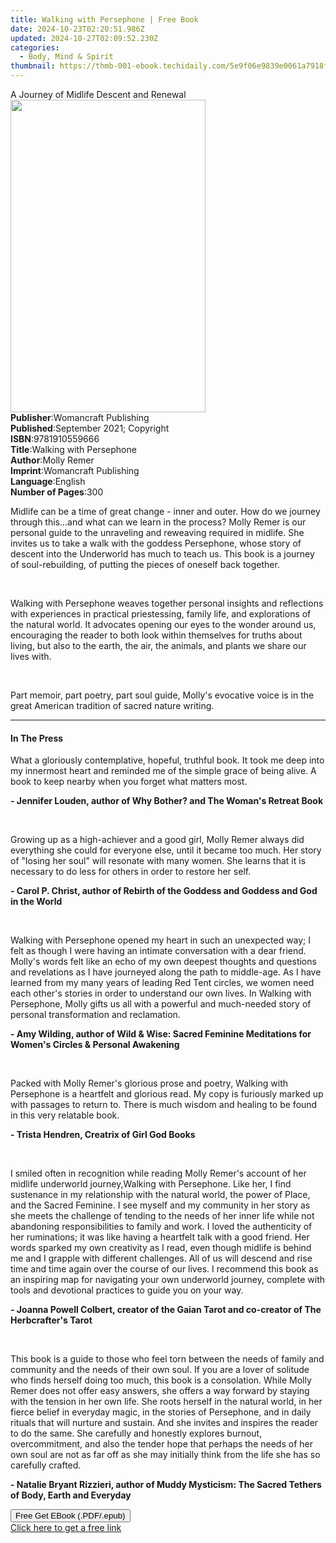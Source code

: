 ```yaml
---
title: Walking with Persephone | Free Book
date: 2024-10-23T02:20:51.986Z
updated: 2024-10-27T02:09:52.230Z
categories:
  - Body, Mind & Spirit
thumbnail: https://thmb-001-ebook.techidaily.com/5e9f06e9839e0061a7918fab32838a3852dd9b1149563d28a687641f45113525.jpg
---
```

<main id="book-container">
  <div class="flex flex-col">
    <div class="book-brief flex-1 py-6 px-4 sm:p-6 md:py-10 md:px-8">
      <!-- brief-->
      <div class="book-brief-main">
        A Journey of Midlife Descent and Renewal
      </div>
    </div>
    <div
      class="book-meta-info flex-1 grid gap-4 col-start-1 col-end-3 row-start-1 sm:mb-6 sm:grid-cols-4 lg:gap-6 lg:col-start-2 lg:row-end-6 lg:row-span-6 lg:mb-0"
    >
      <div
        class="book-meta-info-left place-content-center mt-4 p-4 text-sm leading-6 col-start-2 col-span-2 dark:text-slate-400"
      >
        <img
          class="w-full h-500 object-cover rounded-lg sm:h-255 sm:col-span-2 lg:col-span-full"
          src="https://img-001-ebook.techidaily.com/e6b9724c02b9e58f6e4afdac64f316c2c8a202379257fee65d09ac894627b6fc.jpg"
          alt=""
          width="312"
          height="500"
        />
      </div>
      <div
        class="book-meta-info-right mt-2 col-start-1 row-start-2 col-span-3 self-center"
      >
        <!-- meta data  -->
        <div class="flex flex-col px-4 md:px-8">
          <div class="flex-1">
            <strong>Publisher</strong>:<span class="px-2"
              >Womancraft Publishing</span
            >
          </div>
          <div class="flex-1">
            <strong>Published</strong>:<span class="px-2"
              >September 2021; Copyright</span
            >
          </div>
          <div class="flex-1">
            <strong>ISBN</strong>:<span class="px-2">9781910559666</span>
          </div>
          <div class="flex-1">
            <strong>Title</strong>:<span class="px-2"
              >Walking with Persephone</span
            >
          </div>
          <div class="flex-1">
            <strong>Author</strong>:<span class="px-2">Molly Remer</span>
          </div>
          <div class="flex-1">
            <strong>Imprint</strong>:<span class="px-2"
              >Womancraft Publishing</span
            >
          </div>
          <div class="flex-1">
            <strong>Language</strong>:<span class="px-2">English</span>
          </div>
          <div class="flex-1">
            <strong>Number of Pages</strong>:<span class="px-2">300</span>
          </div>
        </div>
      </div>
    </div>
    <div class="book-description flex-1 py-6 px-4 sm:p-6 md:py-10 md:px-8">
      <div class="book-description-main">
        <div accordion-content="" id="description">
          <p>
            Midlife can be a time of great change - inner and outer. How do we
            journey through this...and what can we learn in the process? Molly
            Remer is our personal guide to the unraveling and reweaving required
            in midlife. She invites us to take a walk with the goddess
            Persephone, whose story of descent into the Underworld has much to
            teach us. This book is a journey of soul-rebuilding, of putting the
            pieces of oneself back together.
          </p>
          <p><br /></p>
          <p>
            Walking with Persephone&nbsp;weaves together personal insights and
            reflections with experiences in practical priestessing, family life,
            and explorations of the natural world. It advocates opening our eyes
            to the wonder around us, encouraging the reader to both look within
            themselves for truths about living, but also to the earth, the air,
            the animals, and plants we share our lives with.
          </p>
          <p><br /></p>
          <p>
            Part memoir, part poetry, part soul guide, Molly's evocative voice
            is in the great American tradition of sacred nature writing.
          </p>
        </div>
        <div class="accordion-fader"></div>
      </div>
    </div>
    <div class="book-excerpts flex-1 py-6 px-4 sm:p-6 md:py-10 md:px-8">
      <!-- excerpts-->
      <div class="book-excerpts-main">
        <hr />
        <h4 class="placeholder placeholder-heading">
          <span>In The Press</span>
        </h4>
        <p></p>
        <p>
          What a gloriously contemplative, hopeful, truthful book. It took me
          deep into my innermost heart and reminded me of the simple grace of
          being alive. A book to keep nearby when you forget what matters most.
        </p>
        <p>
          <strong
            >- Jennifer Louden, author of Why Bother? and The Woman's Retreat
            Book</strong
          >
        </p>
        <p><br /></p>
        <p>
          Growing up as a high-achiever and a good girl, Molly Remer always did
          everything she could for everyone else, until it became too much. Her
          story of "losing her soul" will resonate with many women. She learns
          that it is necessary to do less for others in order to restore her
          self.
        </p>
        <p>
          <strong
            >- Carol P. Christ, author of Rebirth of the Goddess and Goddess and
            God in the World</strong
          >
        </p>
        <p><br /></p>
        <p>
          Walking with Persephone opened my heart in such an unexpected way; I
          felt as though I were having an intimate conversation with a dear
          friend. Molly's words felt like an echo of my own deepest thoughts and
          questions and revelations as I have journeyed along the path to
          middle-age. As I have learned from my many years of leading Red Tent
          circles, we women need each other's stories in order to understand our
          own lives. In Walking with Persephone, Molly gifts us all with a
          powerful and much-needed story of personal transformation and
          reclamation.
        </p>
        <p>
          <strong
            >- Amy Wilding, author of Wild &amp; Wise: Sacred Feminine
            Meditations for Women's Circles &amp; Personal Awakening</strong
          >
        </p>
        <p><br /></p>
        <p>
          Packed with Molly Remer's glorious prose and poetry, Walking with
          Persephone is a heartfelt and glorious read. My copy is furiously
          marked up with passages to return to. There is much wisdom and healing
          to be found in this very relatable book.
        </p>
        <p><strong>- Trista Hendren, Creatrix of Girl God Books</strong></p>
        <p><br /></p>
        <p>
          I smiled often in recognition while reading Molly Remer's account of
          her midlife underworld journey,Walking with Persephone. Like her, I
          find sustenance in my relationship with the natural world, the power
          of Place, and the Sacred Feminine. I see myself and my community in
          her story as she meets the challenge of tending to the needs of her
          inner life while not abandoning responsibilities to family and work. I
          loved the authenticity of her ruminations; it was like having a
          heartfelt talk with a good friend. Her words sparked my own creativity
          as I read, even though midlife is behind me and I grapple with
          different challenges. All of us will descend and rise time and time
          again over the course of our lives. I recommend this book as an
          inspiring map for navigating your own underworld journey, complete
          with tools and devotional practices to guide you on your way.
        </p>
        <p>
          <strong
            >- Joanna Powell Colbert, creator of the Gaian Tarot and co-creator
            of The Herbcrafter's Tarot</strong
          >
        </p>
        <p><br /></p>
        <p>
          This book is a guide to those who feel torn between the needs of
          family and community and the needs of their own soul. If you are a
          lover of solitude who finds herself doing too much, this book is a
          consolation. While Molly Remer does not offer easy answers, she offers
          a way forward by staying with the tension in her own life. She roots
          herself in the natural world, in her fierce belief in everyday magic,
          in the stories of Persephone, and in daily rituals that will nurture
          and sustain. And she invites and inspires the reader to do the same.
          She carefully and honestly explores burnout, overcommitment, and also
          the tender hope that perhaps the needs of her own soul are not as far
          off as she may initially think from the life she has so carefully
          crafted.
        </p>
        <p>
          <strong
            >- Natalie Bryant Rizzieri, author of Muddy Mysticism: The Sacred
            Tethers of Body, Earth and Everyday</strong
          >
        </p>
        <p></p>
      </div>
    </div>
    <div
      class="book-about-author flex-1 py-6 px-4 sm:p-6 md:py-10 md:px-8"
    ></div>
    <div class="book-free-get flex-1 py-6 px-4 sm:p-6 md:py-10 md:px-8">
      <button
        id="btn-free-get"
        class="bg-blue-500 hover:bg-blue-700 text-white font-bold py-2 px-4 rounded"
      >
        Free Get EBook (.PDF/.epub)
      </button>
      <div id="countdown-display" class="px-2 text-lg mt-2"></div>
      <a
        id="free-link"
        class="hidden bg-blue-500 hover:bg-blue-700 text-white font-bold py-2 px-4 rounded"
        href="https://www.ebooks.com/en-us/book/210361694/walking-with-persephone/molly-remer/"
        target="_blank"
        >Click here to get a free link</a
      >
    </div>
    <script>
      let countdownTime = 0;
      let countdownInterval = null;
      document
        .getElementById('btn-free-get')
        .addEventListener('click', startCountdown);
      function startCountdown() {
        countdownTime = new Date().getTime() + 60000 * 3;
        countdownInterval = setInterval(updateCountdown, 1000);
        document.getElementById('btn-free-get').disabled = true;
        document
          .getElementById('btn-free-get')
          .classList.add('bg-gray-500', 'cursor-not-allowed');
      }
      function updateCountdown() {
        let currentTime = new Date().getTime();
        let timeLeft = countdownTime - currentTime;
        let secondsLeft = Math.floor(timeLeft / 1000);
        document.getElementById('countdown-display').innerHTML =
          `Remaining time: ${secondsLeft} seconds.`;
        if (secondsLeft <= 0) {
          clearInterval(countdownInterval);
          document.getElementById('btn-free-get').classList.add('hidden');
          document.getElementById('free-link').classList.remove('hidden');
          document.getElementById('countdown-display').innerHTML = '';
        }
      }
    </script>
  </div>
</main>

<ins class="adsbygoogle"
      style="display:block"
      data-ad-client="ca-pub-7571918770474297"
      data-ad-slot="8358498916"
      data-ad-format="auto"
      data-full-width-responsive="true"></ins>
    